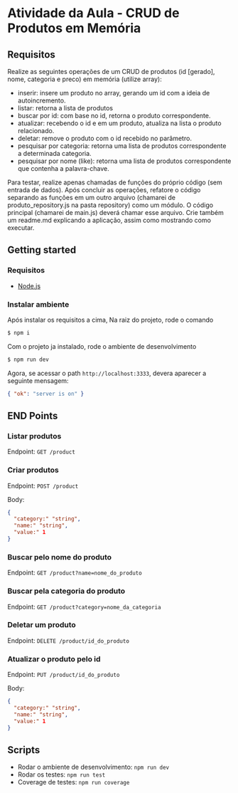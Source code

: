 # Atividade da Aula - CRUD de Produtos em Memória

## Requisitos

Realize as seguintes operações de um CRUD de produtos (id [gerado], nome, categoria e preco) em memória (utilize array):

- inserir: insere um produto no array, gerando um id com a ideia de autoincremento.
- listar: retorna a lista de produtos
- buscar por id: com base no id, retorna o produto correspondente.
- atualizar: recebendo o id e em um produto, atualiza na lista o produto relacionado.
- deletar: remove o produto com o id recebido no parâmetro.
- pesquisar por categoria: retorna uma lista de produtos correspondente a determinada categoria.
- pesquisar por nome (like): retorna uma lista de produtos correspondente que contenha a palavra-chave.

Para testar, realize apenas chamadas de funções do próprio código (sem entrada de dados).
Após concluir as operações, refatore o código separando as funções em um outro arquivo (chamarei de produto_repository.js na pasta repository) como um módulo. O código principal (chamarei de main.js) deverá chamar esse arquivo.
Crie também um readme.md explicando a aplicação, assim como mostrando como executar.


## Getting started

### Requisitos

 - [Node.js](https://nodejs.org/en)


### Instalar ambiente

Após instalar os requisitos a cima, Na raiz do projeto, rode o comando 

```bash
$ npm i
```

Com o projeto ja instalado, rode o ambiente de desenvolvimento

```bash
$ npm run dev
```

Agora, se acessar o path `http://localhost:3333`, devera aparecer a seguinte mensagem:

```json
{ "ok": "server is on" }
```

## END Points 

### Listar produtos


Endpoint: `GET /product`

### Criar produtos

Endpoint: `POST /product`

Body:

```json
{
  "category:" "string",
  "name:" "string",
  "value:" 1
}
```

### Buscar pelo nome do produto

Endpoint: `GET /product?name=nome_do_produto`

### Buscar pela categoria do produto

Endpoint: `GET /product?category=nome_da_categoria`


### Deletar um produto 

Endpoint: `DELETE /product/id_do_produto`

### Atualizar o produto pelo id

Endpoint: `PUT /product/id_do_produto`

Body:

```json
{
  "category:" "string",
  "name:" "string",
  "value:" 1
}
```

## Scripts

- Rodar o ambiente de desenvolvimento: `npm run dev`
- Rodar os testes: `npm run test`
- Coverage de testes: `npm run coverage`